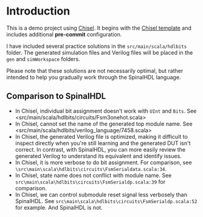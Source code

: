 # Introduction

This is a demo project using [Chisel](https://github.com/chipsalliance/chisel). It begins with the [Chisel template](https://github.com/chipsalliance/chisel-template) and includes additional **pre-commit** configuration.

I have included several practice solutions in the `src/main/scala/hdlbits` folder. The generated simulation files and Verilog files will be placed in the `gen` and `simWorkspace` folders.

Please note that these solutions are not necessarily optimal, but rather intended to help you gradually work through the SpinalHDL language.

## Comparison to SpinalHDL

* In Chisel, individual bit assignment doesn’t work with `UInt` and `Bits`. See <src/main/scala/hdlbits/circuits/Fsm3onehot.scala>
* In Chisel, cannot set the name of the generated top module name. See <src/main/scala/hdlbits/verilog_language/7458.scala>
* In Chisel, the generated Verilog file is optimized, making it difficult to inspect directly when you're still learning and the generated DUT isn't correct. In contrast, with SpinalHDL, you can more easily review the generated Verilog to understand its equivalent and identify issues.
* In Chisel, it is more verbose to do bit assignment. For comparison, see `\src\main\scala\hdlbits\circuits\FsmSerialdata.scala:34`.
* In Chisel, state name does not conflict with module name. See `src\main\scala\hdlbits\circuits\FsmSerialdp.scala:39` for comparison.
* In Chisel, we can control submodule reset signal less verbosely than SpinalHDL. See `src\main\scala\hdlbits\circuits\FsmSerialdp.scala:52` for example. And SpinalHDL is not.
